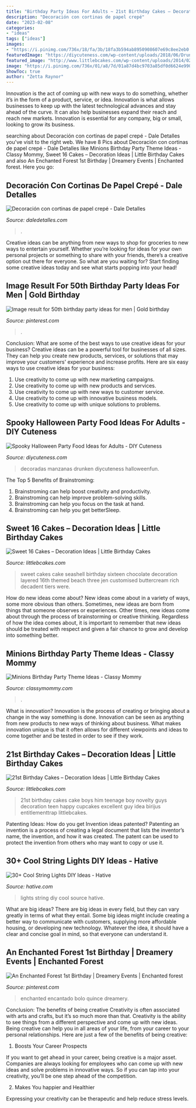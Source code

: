 ```yaml
---
title: "Birthday Party Ideas For Adults ~ 21st Birthday Cakes – Decoration Ideas"
description: "Decoración con cortinas de papel crepé"
date: "2023-02-08"
categories:
- "ideas"
tags: ["ideas"]
images:
- "https://i.pinimg.com/736x/18/fa/3b/18fa3b594ab8950908607e69c8ee2eb0.jpg"
featuredImage: "https://diycuteness.com/wp-content/uploads/2018/06/Drunken-Candy-Apples.jpg"
featured_image: "http://www.littlebcakes.com/wp-content/uploads/2014/02/Sweet-16-Cakes-Ideas.jpg"
image: "https://i.pinimg.com/736x/01/a8/7d/01a87d4bc9703a85df0d6624e9901f38--event-decor-st-birthdays.jpg"
ShowToc: true
author: "Zetta Raynor"
---
```



Innovation is the act of coming up with new ways to do something, whether it’s in the form of a product, service, or idea. Innovation is what allows businesses to keep up with the latest technological advances and stay ahead of the curve. It can also help businesses expand their reach and reach new markets. Innovation is essential for any company, big or small, looking to grow its business.

	

		
searching about Decoración con cortinas de papel crepé - Dale Detalles you've visit to the right web. We have 8 Pics about Decoración con cortinas de papel crepé - Dale Detalles like Minions Birthday Party Theme Ideas - Classy Mommy, Sweet 16 Cakes – Decoration Ideas | Little Birthday Cakes and also An Enchanted Forest 1st Birthday | Dreamery Events | Enchanted forest. Here you go:
		
    
## Decoración Con Cortinas De Papel Crepé - Dale Detalles

<img loading=lazy src="https://i2.wp.com/www.daledetalles.com/wp-content/uploads/2016/08/decoracion-con-papel-creppe.jpg" onerror="this.onerror=null;this.src='https://tse1.mm.bing.net/th?id=OIP.d8y8GI1MxRJA4V8I2cr_5wAAAA&amp;pid=15.1';" alt="Decoración con cortinas de papel crepé - Dale Detalles">

_Source: daledetalles.com_

>. 

	

Creative ideas can be anything from new ways to shop for groceries to new ways to entertain yourself. Whether you’re looking for ideas for your own personal projects or something to share with your friends, there’s a creative option out there for everyone. So what are you waiting for? Start finding some creative ideas today and see what starts popping into your head!

    
## Image Result For 50th Birthday Party Ideas For Men | Gold Birthday

<img loading=lazy src="https://i.pinimg.com/736x/18/fa/3b/18fa3b594ab8950908607e69c8ee2eb0.jpg" onerror="this.onerror=null;this.src='https://tse1.mm.bing.net/th?id=OIP.xAXkI8vKA65Zhi2DLJBBogHaKJ&amp;pid=15.1';" alt="Image result for 50th birthday party ideas for men | Gold birthday">

_Source: pinterest.com_

>. 

	

Conclusion: What are some of the best ways to use creative ideas for your business?
Creative ideas can be a powerful tool for businesses of all sizes. They can help you create new products, services, or solutions that may improve your customers' experience and increase profits. Here are six easy ways to use creative ideas for your business: 
1. Use creativity to come up with new marketing campaigns.
2. Use creativity to come up with new products and services.
3. Use creativity to come up with new ways to customer service.
4. Use creativity to come up with innovative business models.
5. Use creativity to come up with unique solutions to problems.

    
## Spooky Halloween Party Food Ideas For Adults - DIY Cuteness

<img loading=lazy src="https://diycuteness.com/wp-content/uploads/2018/06/Drunken-Candy-Apples.jpg" onerror="this.onerror=null;this.src='https://tse4.mm.bing.net/th?id=OIP.M3lCCVuCpKn7ehLqibBEVgHaJ4&amp;pid=15.1';" alt="Spooky Halloween Party Food Ideas for Adults - DIY Cuteness">

_Source: diycuteness.com_

>decoradas manzanas drunken diycuteness halloweenfun. 

	

The Top 5 Benefits of Brainstroming:
1. Brainstroming can help boost creativity and productivity.
2. Brainstroming can help improve problem-solving skills.
3. Brainstroming can help you focus on the task at hand.
4. Brainstroming can help you get betterSleep.

    
## Sweet 16 Cakes – Decoration Ideas | Little Birthday Cakes

<img loading=lazy src="http://www.littlebcakes.com/wp-content/uploads/2014/02/Sweet-16-Cakes-Ideas.jpg" onerror="this.onerror=null;this.src='https://tse1.mm.bing.net/th?id=OIP.Qhg5BdUPRfx7ZYJqtAjxWgHaLI&amp;pid=15.1';" alt="Sweet 16 Cakes – Decoration Ideas | Little Birthday Cakes">

_Source: littlebcakes.com_

>sweet cakes cake seashell birthday sixteen chocolate decoration layered 16th themed beach three jen customised buttercream rich decadent tiers were. 

	

How do new ideas come about?
New ideas come about in a variety of ways, some more obvious than others. Sometimes, new ideas are born from things that someone observes or experiences. Other times, new ideas come about through the process of brainstorming or creative thinking. Regardless of how the idea comes about, it is important to remember that new ideas should be treated with respect and given a fair chance to grow and develop into something better.

    
## Minions Birthday Party Theme Ideas - Classy Mommy

<img loading=lazy src="https://classymommy.com/wp-content/uploads/2015/08/IMG_0336.jpg" onerror="this.onerror=null;this.src='https://tse3.mm.bing.net/th?id=OIP.EeCMJwmRcwA-KeoIb0oVSgHaJ4&amp;pid=15.1';" alt="Minions Birthday Party Theme Ideas - Classy Mommy">

_Source: classymommy.com_

>. 

	

What is innovation?
Innovation is the process of creating or bringing about a change in the way something is done. Innovation can be seen as anything from new products to new ways of thinking about business. What makes innovation unique is that it often allows for different viewpoints and ideas to come together and be tested in order to see if they work.

    
## 21st Birthday Cakes – Decoration Ideas | Little Birthday Cakes

<img loading=lazy src="https://www.littlebcakes.com/wp-content/uploads/2014/02/21st-Birthday-Cake-768x1024.jpg" onerror="this.onerror=null;this.src='https://tse2.mm.bing.net/th?id=OIP.dDSNhLNVPcQaiIWfbp_0LwHaJ4&amp;pid=15.1';" alt="21st Birthday Cakes – Decoration Ideas | Little Birthday Cakes">

_Source: littlebcakes.com_

>21st birthday cakes cake boys him teenage boy novelty guys decoration teen happy cupcakes excellent guy idea birijus entitlementtrap littlebcakes. 

	

Patenting Ideas: How do you get Invention ideas patented?
Patenting an invention is a process of creating a legal document that lists the inventor’s name, the invention, and how it was created. The patent can be used to protect the invention from others who may want to copy or use it.

    
## 30+ Cool String Lights DIY Ideas - Hative

<img loading=lazy src="https://hative.com/wp-content/uploads/2015/01/string-lights-diy-ideas/7-string-lights-diy-ideas.jpg" onerror="this.onerror=null;this.src='https://tse1.mm.bing.net/th?id=OIP.YEEweGHGFbA0n5-Bs02HpQHaLL&amp;pid=15.1';" alt="30+ Cool String Lights DIY Ideas - Hative">

_Source: hative.com_

>lights string diy cool source hative. 

	

What are big ideas?
There are big ideas in every field, but they can vary greatly in terms of what they entail. Some big ideas might include creating a better way to communicate with customers, supplying more affordable housing, or developing new technology. Whatever the idea, it should have a clear and concise goal in mind, so that everyone can understand it.

    
## An Enchanted Forest 1st Birthday | Dreamery Events | Enchanted Forest

<img loading=lazy src="https://i.pinimg.com/736x/01/a8/7d/01a87d4bc9703a85df0d6624e9901f38--event-decor-st-birthdays.jpg" onerror="this.onerror=null;this.src='https://tse1.mm.bing.net/th?id=OIP.2aHaMuA5B3sYGIFeg7l1_gHaLF&amp;pid=15.1';" alt="An Enchanted Forest 1st Birthday | Dreamery Events | Enchanted forest">

_Source: pinterest.com_

>enchanted encantado bolo quince dreamery. 

	

Conclusion: The benefits of being creative
Creativity is often associated with arts and crafts, but it’s so much more than that. Creativity is the ability to see things from a different perspective and come up with new ideas. Being creative can help you in all areas of your life, from your career to your personal relationships.
Here are just a few of the benefits of being creative:

1. Boosts Your Career Prospects

If you want to get ahead in your career, being creative is a major asset. Companies are always looking for employees who can come up with new ideas and solve problems in innovative ways. So if you can tap into your creativity, you’ll be one step ahead of the competition.

2. Makes You happier and Healthier

Expressing your creativity can be therapeutic and help reduce stress levels.

